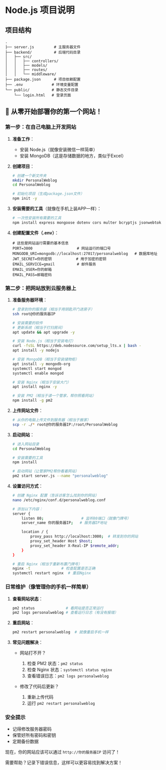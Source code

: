 # Node.js 项目说明

## 项目结构
```
.
├── server.js         # 主服务器文件
├── backend/          # 后端代码目录
│   ├── src/
│   │   ├── controllers/
│   │   ├── models/
│   │   ├── routes/
│   │   └── middleware/
├── package.json      # 项目依赖配置
├── .env             # 环境变量配置
└── public/          # 静态文件目录
    └── login.html   # 登录页面
```

## 🚀 从零开始部署你的第一个网站！

### 第一步：在自己电脑上开发网站

1. **准备工作**：
   - 安装 Node.js（就像安装微信一样简单）
   - 安装 MongoDB（这是存储数据的地方，类似于Excel）

2. **创建项目**：
   ```bash
   # 创建一个新文件夹
   mkdir PersonalWeblog
   cd PersonalWeblog
   
   # 初始化项目（生成package.json文件）
   npm init -y
   ```

3. **安装需要的工具**（就像在手机上装APP一样）：
   ```bash
   # 一次性安装所有需要的工具
   npm install express mongoose dotenv cors multer bcryptjs jsonwebtoken nodemailer express-validator
   ```

4. **创建配置文件（.env）**：
   ```
   # 这些是网站运行需要的基本信息
   PORT=3000                    # 网站运行的端口号
   MONGODB_URI=mongodb://localhost:27017/personalweblog   # 数据库地址
   JWT_SECRET=你的密钥           # 用于加密的密钥
   EMAIL_SERVICE=gmail          # 邮件服务
   EMAIL_USER=你的邮箱
   EMAIL_PASS=邮箱密码
   ```

### 第二步：把网站放到云服务器上

1. **准备服务器环境**：
   ```bash
   # 登录到你的服务器（相当于用钥匙开门进房子）
   ssh root@你的服务器IP
   
   # 安装需要的软件
   # 更新系统（相当于打扫房间）
   apt update && apt upgrade -y
   
   # 安装 Node.js（相当于安装电灯）
   curl -fsSL https://deb.nodesource.com/setup_lts.x | bash -
   apt install -y nodejs
   
   # 安装 MongoDB（相当于安装储物柜）
   apt install -y mongodb-org
   systemctl start mongod
   systemctl enable mongod
   
   # 安装 Nginx（相当于安装大门）
   apt install nginx -y
   
   # 安装 PM2（相当于请一个管家，帮你照看网站）
   npm install -g pm2
   ```

2. **上传网站文件**：
   ```bash
   # 从你的电脑上传文件到服务器（相当于搬家）
   scp -r ./* root@你的服务器IP:/root/PersonalWeblog
   ```

3. **启动网站**：
   ```bash
   # 进入网站目录
   cd PersonalWeblog
   
   # 安装需要的工具
   npm install
   
   # 启动网站（让管家PM2帮你看着网站）
   pm2 start server.js --name "personalweblog"
   ```

4. **设置访问方式**：
   ```bash
   # 创建 Nginx 配置（告诉访客怎么找到你的网站）
   nano /etc/nginx/conf.d/personalweblog.conf
   
   # 添加以下内容：
   server {
       listen 80;                 # 监听80端口（就像门牌号）
       server_name 你的服务器IP;   # 服务器IP地址
   
       location / {
           proxy_pass http://localhost:3000;  # 转发到你的网站
           proxy_set_header Host $host;
           proxy_set_header X-Real-IP $remote_addr;
       }
   }
   
   # 重启 Nginx（相当于重新布置门牌号）
   nginx -t              # 检查配置是否正确
   systemctl restart nginx  # 重启Nginx
   ```

### 日常维护（像管理你的手机一样简单）

1. **查看网站状态**：
   ```bash
   pm2 status              # 看网站是否正常运行
   pm2 logs personalweblog # 查看运行日志（有没有报错）
   ```

2. **重启网站**：
   ```bash
   pm2 restart personalweblog  # 就像重启手机一样
   ```

3. **常见问题解决**：
   - 网站打不开？
     1. 检查 PM2 状态：`pm2 status`
     2. 检查 Nginx 状态：`systemctl status nginx`
     3. 查看错误日志：`pm2 logs personalweblog`
   
   - 修改了代码后更新？
     1. 重新上传代码
     2. 运行 `pm2 restart personalweblog`

### 安全提示
- 记得修改服务器密码
- 保管好所有密码和密钥
- 定期备份数据

现在，你的网站应该可以通过 `http://你的服务器IP` 访问了！

需要帮助？记录下错误信息，这样可以更容易找到解决方案！
